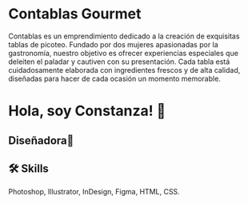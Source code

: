 
# Contablas Gourmet

Contablas es un emprendimiento dedicado a la creación de exquisitas tablas de picoteo. Fundado por dos mujeres apasionadas por la gastronomía, nuestro objetivo es ofrecer experiencias especiales que deleiten el paladar y cautiven con su presentación. Cada tabla está cuidadosamente elaborada con ingredientes frescos y de alta calidad, diseñadas para hacer de cada ocasión un momento memorable.


# Hola, soy Constanza! 👋
<h2>Diseñadora🎨</h2>


## 🛠 Skills
Photoshop, Illustrator, InDesign, Figma, HTML, CSS.

